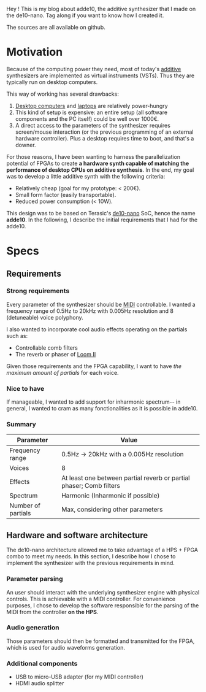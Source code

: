Hey ! This is my blog about adde10, the additive synthesizer that I made on the de10-nano. Tag along if you want to know how I created it.

The sources are all available on github.

# Motivation 

Because of the computing power they need, most of today's [additive](https://en.wikipedia.org/wiki/Additive_synthesis) synthesizers are implemented as virtual instruments (VSTs). Thus they are typically run on desktop computers.

This way of working has several drawbacks:
1. [Desktop computers](https://support.apple.com/en-us/HT201918) and [laptops](https://www.mtech.news/article/MacBook-Pro-2021-M1-Max-Power-Consumption-Low-And-High-Power-Mode-175284) are relatively power-hungry
2. This kind of setup is expensive: an entire setup (all software components and the PC itself) could be well over 1000€.
3. A direct access to the parameters of the synthesizer requires screen/mouse interaction (or the previous programming of an external hardware controller). Plus a desktop requires time to boot, and that's a downer.

For those reasons, I have been wanting to harness the parallelization potential of FPGAs to create **a hardware synth capable of matching the performance of desktop CPUs on additive synthesis**.
In the end, my goal was to develop a little additive synth with the following criteria:
- Relatively cheap (goal for my prototype: < 200€).
- Small form factor (easily transportable).
- Reduced power consumption (< 10W).

This design was to be based on Terasic's [de10-nano](https://www.terasic.com.tw/cgi-bin/page/archive.pl?Language=English&CategoryNo=205&No=1046&PartNo=4) SoC, hence the name **adde10**. 
In the following, I describe the initial requirements that I had for the adde10.
# Specs

## Requirements

### Strong requirements

Every parameter of the synthesizer should be [MIDI](https://en.wikipedia.org/wiki/MIDI) controllable. 
I wanted a frequency range of 0.5Hz to 20kHz with 0.005Hz resolution and 8 (detuneable) voice polyphony.

I also wanted to incorporate cool audio effects operating on the partials such as:
- Controllable comb filters
- The reverb or phaser of [Loom II](https://www.airmusictech.com/virtual-instruments/loom-ii.htmlhttps://www.airmusictech.com/virtual-instruments/loom-ii.html)

Given those requirements and the FPGA capability, I want to have *the maximum amount of partials* for each voice.

### Nice to have 

If manageable, I wanted to add support for inharmonic spectrum-- in general, I wanted to cram as many fonctionalities as it is possible in adde10. 

### Summary 

| Parameter  | Value  |
|---|---|
| Frequency range  | 0.5Hz -> 20kHz with a 0.005Hz resolution  |
| Voices  | 8  |
| Effects  | At least one between partial reverb or partial phaser; Comb filters |
| Spectrum  | Harmonic (Inharmonic if possible) |
| Number of partials  | Max, considering other parameters  |

## Hardware and software architecture

The de10-nano architecture allowed me to take advantage of a HPS + FPGA combo to meet my needs.
In this section, I describe how I chose to implement the synthesizer with the previous requirements in mind. 

### Parameter parsing 

An user should interact with the underlying synthesizer engine with physical controls. This is achievable with a MIDI controller. 
For convenience purposes, I chose to develop the software responsible for the parsing of the MIDI from the controller **on the HPS**. 

### Audio generation

Those parameters should then be formatted and transmitted for the FPGA, which is used for audio waveforms generation. 

### Additional components 

- USB to micro-USB adapter (for my MIDI controller)
- HDMI audio splitter 

